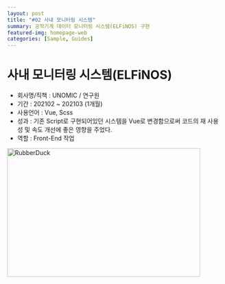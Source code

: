 ```yaml
---
layout: post
title: "#02 사내 모니터링 시스템"
summary: 공작기계 데이터 모니터링 시스템(ELFiNOS) 구현
featured-img: homepage-web
categories: [Sample, Guides]
---
```


# 사내 모니터링 시스템(ELFiNOS)

- 회사명/직책 : UNOMIC / 연구원
- 기간 : 202102 ~ 202103 (1개월)
- 사용언어 : Vue, Scss
- 성과 : 기존 Script로 구현되어있던 시스템을 Vue로 변경함으로써 코드의 재 사용성 및 속도 개선에 좋은 영향을 주었다.
- 역할 : Front-End 작업

<img src="../assets/img/posts/homepage_web.jpg" width="450px" height="300px" title="HomepageWeb" alt="RubberDuck"></img><br/>

<!-- ---
layout: post
---
You’ll find this post in your `_posts` directory. Go ahead and edit it and re-build the site to see your changes. You can rebuild the site in many different ways, but the most common way is to run `jekyll serve`, which launches a web server and auto-regenerates your site when a file is updated.

To add new posts, simply add a file in the `_posts` directory that follows the convention `YYYY-MM-DD-name-of-post.ext` and includes the necessary front matter. Take a look at the source for this post to get an idea about how it works.

Jekyll also offers powerful support for code snippets:

{% highlight ruby %}
def print_hi(name)
  puts "Hi, #{name}"
end
print_hi('Tom')
#=> prints 'Hi, Tom' to STDOUT.
{% endhighlight %}

Check out the [Jekyll docs][jekyll-docs] for more info on how to get the most out of Jekyll. File all bugs/feature requests at [Jekyll’s GitHub repo][jekyll-gh]. If you have questions, you can ask them on [Jekyll Talk][jekyll-talk].

[jekyll-docs]: http://jekyllrb.com/docs/home
[jekyll-gh]:   https://github.com/jekyll/jekyll
[jekyll-talk]: https://talk.jekyllrb.com/ -->
